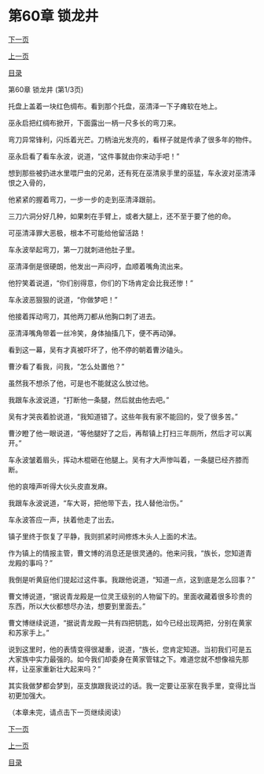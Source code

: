 <h1>第60章    锁龙井</h1>
            <div><p><a href="./0178_%E7%AC%AC60%E7%AB%A0_%E9%94%81%E9%BE%99%E4%BA%95.md">下一页</a></p><p><a href="./0176_%E7%AC%AC59%E7%AB%A0_%E8%90%BD%E6%B0%B4%E7%8B%97.md">上一页</a></p><p><a href="../">目录</a></p></div>
            <div><p>第60章    锁龙井 (第1/3页)</p><p>托盘上盖着一块红色绸布。看到那个托盘，巫清泽一下子瘫软在地上。</p><p>巫永启把红绸布掀开，下面露出一柄一尺多长的弯刀来。</p><p>弯刀异常锋利，闪烁着光芒。刀柄油光发亮的，看样子就是传承了很多年的物件。</p><p>巫永启看了看车永波，说道，“这件事就由你来动手吧！”</p><p>想到那些被扔进水里喂尸虫的兄弟，还有死在巫清泉手里的巫猛，车永波对巫清泽恨之入骨的，</p><p>他紧紧的握着弯刀，一步一步的走到巫清泽跟前。</p><p>三刀六洞分好几种，如果刺在手臂上，或者大腿上，还不至于要了他的命。</p><p>可巫清泽罪大恶极，根本不可能给他留活路！</p><p>车永波举起弯刀，第一刀就刺进他肚子里。</p><p>巫清泽倒是很硬朗，他发出一声闷哼，血顺着嘴角流出来。</p><p>他狞笑着说道，“你们别得意，你们的下场肯定会比我还惨！”</p><p>车永波恶狠狠的说道，“你做梦吧！”</p><p>他接着挥动弯刀，其他两刀都从他胸口刺了进去。</p><p>巫清泽嘴角带着一丝冷笑，身体抽搐几下，便不再动弹。</p><p>看到这一幕，吴有才真被吓坏了，他不停的朝着曹汐磕头。</p><p>曹汐看了看我，问我，“怎么处置他？”</p><p>虽然我不想杀了他，可是也不能就这么放过他。</p><p>我跟车永波说道，“打断他一条腿，然后就由他去吧。”</p><p>吴有才哭丧着脸说道，“我知道错了。这些年我有家不能回的，受了很多苦。”</p><p>曹汐瞪了他一眼说道，“等他腿好了之后，再帮镇上打扫三年厕所，然后才可以离开。”</p><p>车永波皱着眉头，挥动木棍砸在他腿上。吴有才大声惨叫着，一条腿已经齐膝而断。</p><p>他的哀嚎声听得大伙头皮直发麻。</p><p>我跟车永波说道，“车大哥，把他带下去，找人替他治伤。”</p><p>车永波答应一声，扶着他走了出去。</p><p>镇子里终于恢复了平静，我则抓紧时间修炼木头人上面的术法。</p><p>作为镇上的情报主管，曹文博的消息还是很灵通的。他来问我，“族长，您知道青龙殿的事吗？”</p><p>我倒是听黄庭他们提起过这件事。我跟他说道，“知道一点，这到底是怎么回事？”</p><p>曹文博说道，“据说青龙殿是一位灵王级别的人物留下的。里面收藏着很多珍贵的东西，所以大伙都想尽办法，想要到里面去。”</p><p>曹文博继续说道，“据说青龙殿一共有四把钥匙，如今已经出现两把，分别在黄家和苏家手上。”</p><p>说到这里时，他的表情变得很凝重，说道，“族长，您肯定知道。当初我们可是五大家族中实力最强的。如今我们却委身在黄家管辖之下。难道您就不想像祖先那样，让巫家重新壮大起来吗？”</p><p>其实我做梦都会梦到，巫支旗跟我说过的话。我一定要让巫家在我手里，变得比当初更加强大。</p><p>（本章未完，请点击下一页继续阅读）</p></div>
            <div><p><a href="./0178_%E7%AC%AC60%E7%AB%A0_%E9%94%81%E9%BE%99%E4%BA%95.md">下一页</a></p><p><a href="./0176_%E7%AC%AC59%E7%AB%A0_%E8%90%BD%E6%B0%B4%E7%8B%97.md">上一页</a></p><p><a href="../">目录</a></p></div>